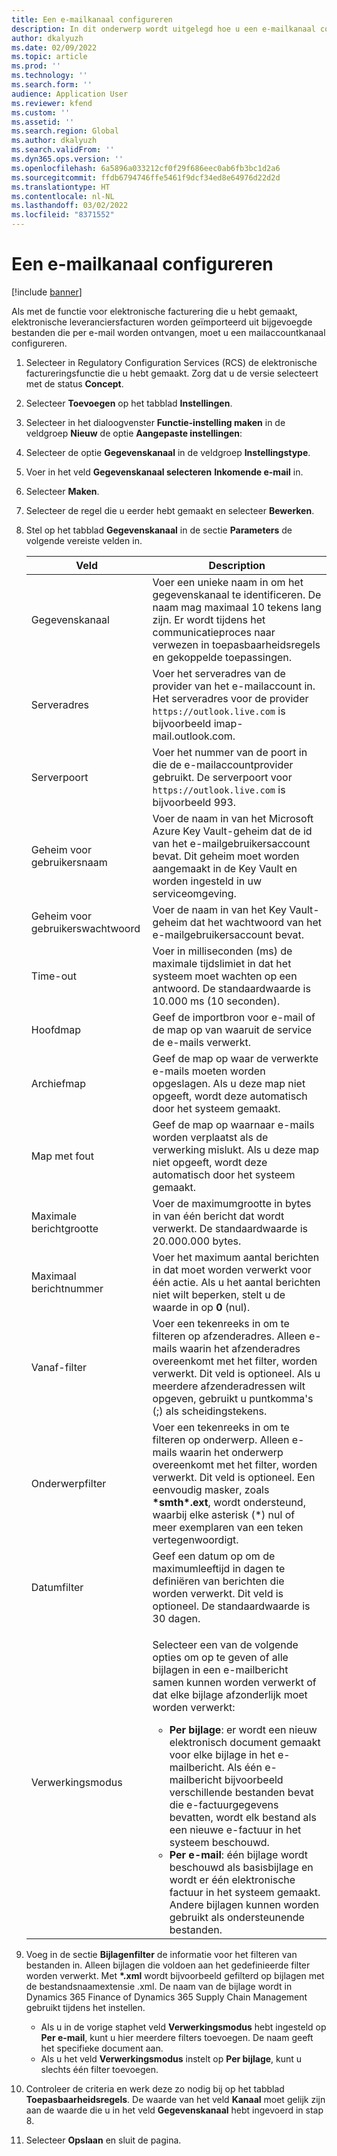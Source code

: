 ```yaml
---
title: Een e-mailkanaal configureren
description: In dit onderwerp wordt uitgelegd hoe u een e-mailkanaal configureert om elektronische facturen te ontvangen.
author: dkalyuzh
ms.date: 02/09/2022
ms.topic: article
ms.prod: ''
ms.technology: ''
ms.search.form: ''
audience: Application User
ms.reviewer: kfend
ms.custom: ''
ms.assetid: ''
ms.search.region: Global
ms.author: dkalyuzh
ms.search.validFrom: ''
ms.dyn365.ops.version: ''
ms.openlocfilehash: 6a5896a033212cf0f29f686eec0ab6fb3bc1d2a6
ms.sourcegitcommit: ffdb6794746ffe5461f9dcf34ed8e64976d22d2d
ms.translationtype: HT
ms.contentlocale: nl-NL
ms.lasthandoff: 03/02/2022
ms.locfileid: "8371552"
---
```

# <a name="configure-an-email-channel"></a>Een e-mailkanaal configureren

[!include [banner](../includes/banner.md)]

Als met de functie voor elektronische facturering die u hebt gemaakt, elektronische leveranciersfacturen worden geïmporteerd uit bijgevoegde bestanden die per e-mail worden ontvangen, moet u een mailaccountkanaal configureren.

1. Selecteer in Regulatory Configuration Services (RCS) de elektronische factureringsfunctie die u hebt gemaakt. Zorg dat u de versie selecteert met de status **Concept**.
2. Selecteer **Toevoegen** op het tabblad **Instellingen**.
3. Selecteer in het dialoogvenster **Functie-instelling maken** in de veldgroep **Nieuw** de optie **Aangepaste instellingen**:
4. Selecteer de optie **Gegevenskanaal** in de veldgroep **Instellingstype**.
5. Voer in het veld **Gegevenskanaal selecteren** **Inkomende e-mail** in.
6. Selecteer **Maken**.
7. Selecteer de regel die u eerder hebt gemaakt en selecteer **Bewerken**.
8. Stel op het tabblad **Gegevenskanaal** in de sectie **Parameters** de volgende vereiste velden in.

    | Veld                | Description |
    |----------------------|-------------|
    | Gegevenskanaal         | Voer een unieke naam in om het gegevenskanaal te identificeren. De naam mag maximaal 10 tekens lang zijn. Er wordt tijdens het communicatieproces naar verwezen in toepasbaarheidsregels en gekoppelde toepassingen. |
    | Serveradres       | Voer het serveradres van de provider van het e-mailaccount in. Het serveradres voor de provider `https://outlook.live.com` is bijvoorbeeld imap-mail.outlook.com. |
    | Serverpoort          | Voer het nummer van de poort in die de e-mailaccountprovider gebruikt. De serverpoort voor `https://outlook.live.com` is bijvoorbeeld 993. |
    | Geheim voor gebruikersnaam     | Voer de naam in van het Microsoft Azure Key Vault-geheim dat de id van het e-mailgebruikersaccount bevat. Dit geheim moet worden aangemaakt in de Key Vault en worden ingesteld in uw serviceomgeving. |
    | Geheim voor gebruikerswachtwoord | Voer de naam in van het Key Vault-geheim dat het wachtwoord van het e-mailgebruikersaccount bevat. |
    | Time-out              | Voer in milliseconden (ms) de maximale tijdslimiet in dat het systeem moet wachten op een antwoord. De standaardwaarde is 10.000 ms (10 seconden). |
    | Hoofdmap          | Geef de importbron voor e-mail of de map op van waaruit de service de e-mails verwerkt. |
    | Archiefmap       | Geef de map op waar de verwerkte e-mails moeten worden opgeslagen. Als u deze map niet opgeeft, wordt deze automatisch door het systeem gemaakt. |
    | Map met fout         | Geef de map op waarnaar e-mails worden verplaatst als de verwerking mislukt. Als u deze map niet opgeeft, wordt deze automatisch door het systeem gemaakt. |
    | Maximale berichtgrootte     | Voer de maximumgrootte in bytes in van één bericht dat wordt verwerkt. De standaardwaarde is 20.000.000 bytes. |
    | Maximaal berichtnummer   | Voer het maximum aantal berichten in dat moet worden verwerkt voor één actie. Als u het aantal berichten niet wilt beperken, stelt u de waarde in op **0** (nul). |
    | Vanaf-filter          | Voer een tekenreeks in om te filteren op afzenderadres. Alleen e-mails waarin het afzenderadres overeenkomt met het filter, worden verwerkt. Dit veld is optioneel. Als u meerdere afzenderadressen wilt opgeven, gebruikt u puntkomma's (;) als scheidingstekens. |
    | Onderwerpfilter       | Voer een tekenreeks in om te filteren op onderwerp. Alleen e-mails waarin het onderwerp overeenkomt met het filter, worden verwerkt. Dit veld is optioneel. Een eenvoudig masker, zoals **\*smth\*.ext**, wordt ondersteund, waarbij elke asterisk (\*) nul of meer exemplaren van een teken vertegenwoordigt. |
    | Datumfilter          | Geef een datum op om de maximumleeftijd in dagen te definiëren van berichten die worden verwerkt. Dit veld is optioneel. De standaardwaarde is 30 dagen. |
    | Verwerkingsmodus      | <p>Selecteer een van de volgende opties om op te geven of alle bijlagen in een e-mailbericht samen kunnen worden verwerkt of dat elke bijlage afzonderlijk moet worden verwerkt:</p><ul><li><b>Per bijlage</b>: er wordt een nieuw elektronisch document gemaakt voor elke bijlage in het e-mailbericht. Als één e-mailbericht bijvoorbeeld verschillende bestanden bevat die e-factuurgegevens bevatten, wordt elk bestand als een nieuwe e-factuur in het systeem beschouwd.</li><li><b>Per e-mail</b>: één bijlage wordt beschouwd als basisbijlage en wordt er één elektronische factuur in het systeem gemaakt. Andere bijlagen kunnen worden gebruikt als ondersteunende bestanden.</li></ul> |

9. Voeg in de sectie **Bijlagenfilter** de informatie voor het filteren van bestanden in. Alleen bijlagen die voldoen aan het gedefinieerde filter worden verwerkt. Met **\*.xml** wordt bijvoorbeeld gefilterd op bijlagen met de bestandsnaamextensie .xml. De naam van de bijlage wordt in Dynamics 365 Finance of Dynamics 365 Supply Chain Management gebruikt tijdens het instellen.

    - Als u in de vorige staphet veld **Verwerkingsmodus** hebt ingesteld op **Per e-mail**, kunt u hier meerdere filters toevoegen. De naam geeft het specifieke document aan.
    - Als u het veld **Verwerkingsmodus** instelt op **Per bijlage**, kunt u slechts één filter toevoegen.

10. Controleer de criteria en werk deze zo nodig bij op het tabblad **Toepasbaarheidsregels**. De waarde van het veld **Kanaal** moet gelijk zijn aan de waarde die u in het veld **Gegevenskanaal** hebt ingevoerd in stap 8.
11. Selecteer **Opslaan** en sluit de pagina.
